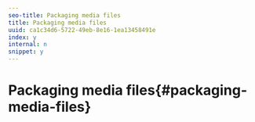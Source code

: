 ```yaml
---
seo-title: Packaging media files
title: Packaging media files
uuid: ca1c34d6-5722-49eb-8e16-1ea13458491e
index: y
internal: n
snippet: y
---
```


# Packaging media files{#packaging-media-files}

